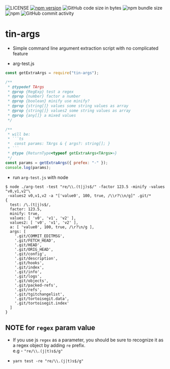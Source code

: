 ![LICENSE](https://img.shields.io/badge/Lisence-MIT-blue.svg)
[![npm version](https://badge.fury.io/js/tin-args.svg)](https://badge.fury.io/js/tin-args)
![GitHub code size in bytes](https://img.shields.io/github/languages/code-size/jeffy-g/tiny-args.svg?style=plastic)
![npm bundle size](https://img.shields.io/bundlephobia/min/tin-args?style=plastic)
![npm](https://img.shields.io/npm/dm/tin-args.svg?style=plastic)
![GitHub commit activity](https://img.shields.io/github/commit-activity/m/jeffy-g/tiny-args.svg?style=plastic)

# tin-args

  + Simple command line argument extraction script with no complicated feature

+ arg-test.js

```js
const getExtraArgs = require("tin-args");

/**
 * @typedef TArgs
 * @prop {RegExp} test a regex
 * @prop {number} factor a number
 * @prop {boolean} minify use minify?
 * @prop {string[]} values some string values as array
 * @prop {string[]} values2 some string values as array
 * @prop {any[]} a mixed values
 */

/**
 * will be:
 * ```ts
 *  const params: TArgs & { args?: string[]; }
 * ```
 * @type {ReturnType<typeof getExtraArgs<TArgs>>}
 */
const params = getExtraArgs({ prefex: "-" });
console.log(params);
```

+ run `arg-test.js` with node

```shell
$ node ./arg-test -test "re/\\.(t|j)s$/" -factor 123.5 -minify -values "v0,v1,v2"\
 -values2 v0,v1,v2 -a "['value0', 100, true, /\\r?\\n/g]" .git/*
{
  test: /\.(t|j)s$/,
  factor: 123.5,
  minify: true,
  values: [ 'v0', 'v1', 'v2' ],
  values2: [ 'v0', 'v1', 'v2' ],
  a: [ 'value0', 100, true, /\r?\n/g ],
  args: [
    '.git/COMMIT_EDITMSG',
    '.git/FETCH_HEAD',
    '.git/HEAD',
    '.git/ORIG_HEAD',
    '.git/config',
    '.git/description',
    '.git/hooks',
    '.git/index',
    '.git/info',
    '.git/logs',
    '.git/objects',
    '.git/packed-refs',
    '.git/refs',
    '.git/tgitchangelist',
    '.git/tortoisegit.data',
    '.git/tortoisegit.index'
  ]
}
```

## NOTE for `regex` param value

  + If you use js `regex` as a parameter, you should be sure to recognize it as a regex object by adding `re` prefix.  
    e.g - `"re/\\.(j|t)s$/g"`

  + `yarn test -re "re/\\.(j|t)s$/g"`

